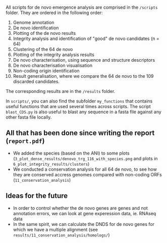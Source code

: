 All scripts for de novo emergence analysis are comprised in the `/scripts` folder. They are ordered in the following order:
1. Genome annotation
2. De novo identification
3. Plotting of the de novo results
4. Integrity analysis and identification of "good" de novo candidates (n = 64)
5. Clustering of the 64 de novo
6. Plotting of the integrity analysis results
7. De novo characterisation, using sequence and structure descriptors
8. De novo characterisation visualisation
9. Non-coding origin identification
10. Result generalisation, where we compare the 64 de novo to the 109 discarded candidates.


The corresponding results are in the `/results` folder.

In `scripts/`, you can also find the subfolder `my_functions` that contains useful functions that are used several times across scripts. The script `blast_CDS.py` is also useful to blast any sequence in a fasta file against any other fasta file locally.


## All that has been done since writing the report (`report.pdf`)
- We added the species (based on the ANI) to some plots (`3_plot_dense_results/denovo_trg_116_with_species.png` and plots in `6_plot_integrity_results/clusters`)
- We conducted a conservation analysis for all 64 de novo, to see how they are conserved accress genomes compared with non-coding ORFs (`11_conservation_analysis`)


## Ideas for the future
- In order to control whether the de novo genes are genes and not annotation errors, we can look at gene experession data, ie. RNAseq data
- In the same spirit, we can calculate the DNDS for de novo genes for which we have a multiple alignment (see `results/11_conservation_analysis/homologs/`)
